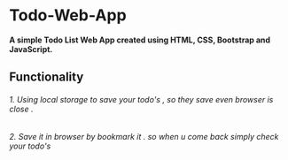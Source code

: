 # Todo-Web-App

**A simple Todo List Web App created using HTML, CSS, Bootstrap and JavaScript.**

## **Functionality**

###### 1. Using local storage to save your todo's , so they save even browser is close .

###### 2. Save it in browser by bookmark it . so when u come back simply check your todo's
